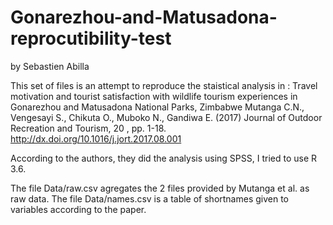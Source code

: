 # Gonarezhou-and-Matusadona-reprocutibility-test

by Sebastien Abilla

This set of files is an attempt to reproduce the staistical analysis in :
Travel motivation and tourist satisfaction with wildlife tourism experiences in Gonarezhou and Matusadona National Parks, Zimbabwe
Mutanga C.N., Vengesayi S., Chikuta O., Muboko N., Gandiwa E.
(2017)  Journal of Outdoor Recreation and Tourism,  20 , pp. 1-18.
http://dx.doi.org/10.1016/j.jort.2017.08.001

According to the authors, they did the analysis using SPSS, I tried to use R 3.6.

The file Data/raw.csv agregates the 2 files provided by Mutanga et al. as raw data.
The file Data/names.csv is a table of shortnames given to variables according to the paper.
